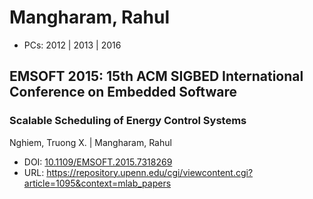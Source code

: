 # Mangharam, Rahul

* PCs: 2012 | 2013 | 2016

## EMSOFT 2015: 15th ACM SIGBED International Conference on Embedded Software

### Scalable Scheduling of Energy Control Systems
Nghiem, Truong X. | Mangharam, Rahul
* DOI: [10.1109/EMSOFT.2015.7318269](https://doi.org/10.1109/EMSOFT.2015.7318269)
* URL: <https://repository.upenn.edu/cgi/viewcontent.cgi?article=1095&context=mlab_papers>

